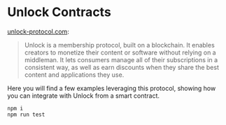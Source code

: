 # Unlock Contracts

[unlock-protocol.com](https://unlock-protocol.com):
> Unlock is a membership protocol, built on a blockchain. It enables creators to monetize their content or software without relying on a middleman. It lets consumers manage all of their subscriptions in a consistent way, as well as earn discounts when they share the best content and applications they use.

Here you will find a few examples leveraging this protocol, showing how you can integrate with Unlock from a smart contract.

```
npm i
npm run test
```
